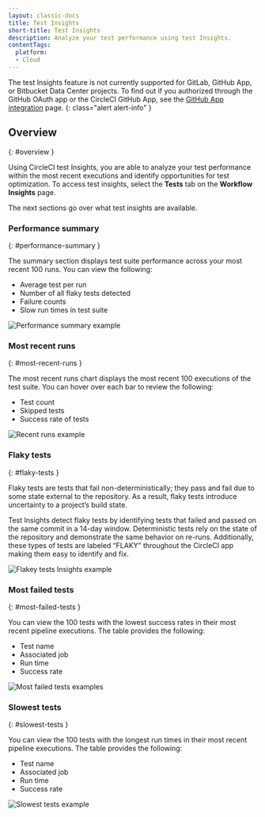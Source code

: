 ```yaml
---
layout: classic-docs
title: Test Insights
short-title: Test Insights
description: Analyze your test performance using test Insights.
contentTags:
  platform:
  - Cloud
---
```


The test Insights feature is not currently supported for GitLab, GitHub App, or Bitbucket Data Center projects. To find out if you authorized through the GitHub OAuth app or the CircleCI GitHub App, see the [GitHub App integration](/docs/github-apps-integration/) page.
{: class="alert alert-info" }

## Overview
{: #overview }

Using CircleCI test Insights, you are able to analyze your test performance within the most recent executions and identify opportunities for test optimization. To access test insights, select the **Tests** tab on the **Workflow Insights** page.

The next sections go over what test insights are available.

### Performance summary
{: #performance-summary }

The summary section displays test suite performance across your most recent 100 runs. You can view the following:

- Average test per run
- Number of all flaky tests detected
- Failure counts
- Slow run times in test suite

![Performance summary example]({{site.baseurl}}/assets/img/docs/test-insights-performance-summary.png)

### Most recent runs
{: #most-recent-runs }

The most recent runs chart displays the most recent 100 executions of the test suite. You can hover over each bar to review the following:

- Test count
- Skipped tests
- Success rate of tests

![Recent runs example]({{site.baseurl}}/assets/img/docs/test-insights-recent-runs.png)

### Flaky tests
{: #flaky-tests }

Flaky tests are tests that fail non-deterministically; they pass and fail due to some state external to the repository. As a result, flaky tests introduce uncertainty to a project’s build state.

Test Insights detect flaky tests by identifying tests that failed and passed on the same commit in a 14-day window. Deterministic tests rely on the state of the repository and demonstrate the same behavior on re-runs. Additionally, these types of tests are labeled “FLAKY” throughout the CircleCI app making them easy to identify and fix.

![Flakey tests Insights example]({{site.baseurl}}/assets/img/docs/test-insights-flaky.png)

### Most failed tests
{: #most-failed-tests }

You can view the 100 tests with the lowest success rates in their most recent pipeline executions. The table provides the following:

- Test name
- Associated job
- Run time
- Success rate

![Most failed tests examples]({{site.baseurl}}/assets/img/docs/test-insights-failed.png)

### Slowest tests
{: #slowest-tests }

You can view the 100 tests with the longest run times in their most recent pipeline executions. The table provides the following:

- Test name
- Associated job
- Run time
- Success rate

![Slowest tests example]({{site.baseurl}}/assets/img/docs/test-insights-slowest.png)
